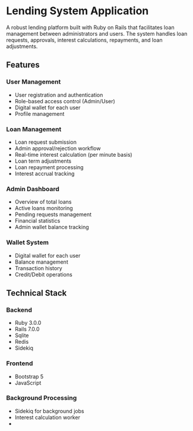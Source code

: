 # Lending System Application

A robust lending platform built with Ruby on Rails that facilitates loan management between administrators and users. The system handles loan requests, approvals, interest calculations, repayments, and loan adjustments.

## Features

### User Management
- User registration and authentication
- Role-based access control (Admin/User)
- Digital wallet for each user
- Profile management

### Loan Management
- Loan request submission
- Admin approval/rejection workflow
- Real-time interest calculation (per minute basis)
- Loan term adjustments
- Loan repayment processing
- Interest accrual tracking

### Admin Dashboard
- Overview of total loans
- Active loans monitoring
- Pending requests management
- Financial statistics
- Admin wallet balance tracking

### Wallet System
- Digital wallet for each user
- Balance management
- Transaction history
- Credit/Debit operations

## Technical Stack

### Backend
- Ruby 3.0.0
- Rails 7.0.0
- Sqlite
- Redis
- Sidekiq

### Frontend
- Bootstrap 5
- JavaScript

### Background Processing
- Sidekiq for background jobs
- Interest calculation worker
- 
